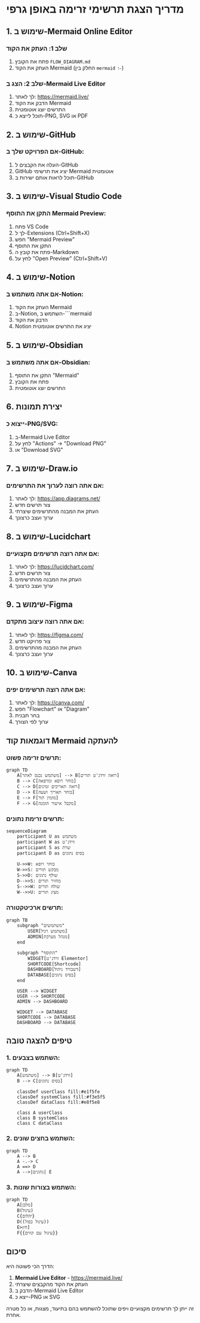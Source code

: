 # מדריך הצגת תרשימי זרימה באופן גרפי

## 1. שימוש ב-Mermaid Online Editor

### שלב 1: העתק את הקוד
1. פתח את הקובץ `FLOW_DIAGRAM.md`
2. העתק את הקוד Mermaid (החלק בין ```mermaid ו-```)

### שלב 2: הצג ב-Mermaid Live Editor
1. לך לאתר: https://mermaid.live/
2. הדבק את הקוד Mermaid
3. התרשים יוצג אוטומטית
4. תוכל לייצא כ-PNG, SVG או PDF

## 2. שימוש ב-GitHub

### אם הפרויקט שלך ב-GitHub:
1. העלה את הקבצים ל-GitHub
2. GitHub יציג את תרשימי Mermaid אוטומטית
3. תוכל לראות אותם ישירות ב-GitHub

## 3. שימוש ב-Visual Studio Code

### התקן את התוסף Mermaid Preview:
1. פתח VS Code
2. לך ל-Extensions (Ctrl+Shift+X)
3. חפש "Mermaid Preview"
4. התקן את התוסף
5. פתח את קובץ ה-Markdown
6. לחץ על "Open Preview" (Ctrl+Shift+V)

## 4. שימוש ב-Notion

### אם אתה משתמש ב-Notion:
1. העתק את הקוד Mermaid
2. ב-Notion, השתמש ב-```mermaid
3. הדבק את הקוד
4. Notion יציג את התרשים אוטומטית

## 5. שימוש ב-Obsidian

### אם אתה משתמש ב-Obsidian:
1. התקן את התוסף "Mermaid"
2. פתח את הקובץ
3. התרשים יוצג אוטומטית

## 6. יצירת תמונות

### ייצוא כ-PNG/SVG:
1. ב-Mermaid Live Editor
2. לחץ על "Actions" → "Download PNG"
3. או "Download SVG"

## 7. שימוש ב-Draw.io

### אם אתה רוצה לערוך את התרשימים:
1. לך לאתר: https://app.diagrams.net/
2. צור תרשים חדש
3. העתק את המבנה מהתרשימים שיצרתי
4. ערוך ועצב כרצונך

## 8. שימוש ב-Lucidchart

### אם אתה רוצה תרשימים מקצועיים:
1. לך לאתר: https://lucidchart.com/
2. צור תרשים חדש
3. העתק את המבנה מהתרשימים
4. ערוך ועצב כרצונך

## 9. שימוש ב-Figma

### אם אתה רוצה עיצוב מתקדם:
1. לך לאתר: https://figma.com/
2. צור פרויקט חדש
3. העתק את המבנה מהתרשימים
4. ערוך ועצב כרצונך

## 10. שימוש ב-Canva

### אם אתה רוצה תרשימים יפים:
1. לך לאתר: https://canva.com/
2. חפש "Flowchart" או "Diagram"
3. בחר תבנית
4. ערוך לפי הצורך

## דוגמאות קוד Mermaid להעתקה

### תרשים זרימה פשוט:
```mermaid
graph TD
    A[משתמש נכנס לאתר] --> B[רואה ווידג'ט תורים]
    B --> C[בוחר רופא ומרפאה]
    C --> D[רואה תאריכים זמינים]
    D --> E[בוחר תאריך ושעה]
    E --> F[מזמין תור]
    F --> G[מקבל אישור הזמנה]
```

### תרשים זרימת נתונים:
```mermaid
sequenceDiagram
    participant U as משתמש
    participant W as ווידג'ט
    participant S as שרת
    participant D as בסיס נתונים
    
    U->>W: בוחר רופא
    W->>S: מבקש תורים
    S->>D: שולף נתונים
    D-->>S: מחזיר תורים
    S-->>W: שולח תורים
    W-->>U: מציג תורים
```

### תרשים ארכיטקטורה:
```mermaid
graph TB
    subgraph "משתמשים"
        USER[משתמש רגיל]
        ADMIN[מנהל מערכת]
    end
    
    subgraph "התוסף"
        WIDGET[ווידג'ט Elementor]
        SHORTCODE[Shortcode]
        DASHBOARD[דשבורד ניהול]
        DATABASE[בסיס נתונים]
    end
    
    USER --> WIDGET
    USER --> SHORTCODE
    ADMIN --> DASHBOARD
    
    WIDGET --> DATABASE
    SHORTCODE --> DATABASE
    DASHBOARD --> DATABASE
```

## טיפים להצגה טובה

### 1. השתמש בצבעים:
```mermaid
graph TD
    A[משתמש] --> B[ווידג'ט]
    B --> C[בסיס נתונים]
    
    classDef userClass fill:#e1f5fe
    classDef systemClass fill:#f3e5f5
    classDef dataClass fill:#e8f5e8
    
    class A userClass
    class B systemClass
    class C dataClass
```

### 2. השתמש בחצים שונים:
```mermaid
graph TD
    A --> B
    A -.-> C
    A ==> D
    A -->|נתונים| E
```

### 3. השתמש בצורות שונות:
```mermaid
graph TD
    A[מלבן]
    B(עיגול)
    C{יהלום}
    D((עיגול כפול))
    E>חץ]
    F{{עיגול עם קווים}}
```

## סיכום

הדרך הכי פשוטה היא:
1. **Mermaid Live Editor** - https://mermaid.live/
2. העתק את הקוד מהקבצים שיצרתי
3. הדבק ב-Mermaid Live Editor
4. ייצא כ-PNG או SVG

זה ייתן לך תרשימים מקצועיים ויפים שתוכל להשתמש בהם בתיעוד, מצגות, או כל מטרה אחרת.



